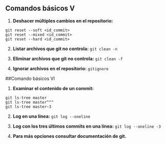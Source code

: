 ## Comandos básicos V

1. **Deshacer múltiples cambios en el repositorio:**
~~~
git reset --soft <id_commit>
git reset --mixed <id_commit>
git reset --hard <id_commit>
~~~

2. **Listar archivos que git no controla:**
`git clean -n`

3. **Eliminar archivos que git no controla:**
`git clean -f`

4. **Ignorar archivos en el repositorio:**
`gitignore`

##Comando básicos VI

1. **Examinar el contenido de un commit:**
 ~~~
 git ls-tree master
 git ls-tree master^^^
 git ls-tree master~3
 ~~~

2. **Log en una línea:**
`git log --oneline`

3. **Log con los tres últimos commits en una línea:**
`git log --oneline -3`

4. **Para más opciones consultar documentación de git.**




